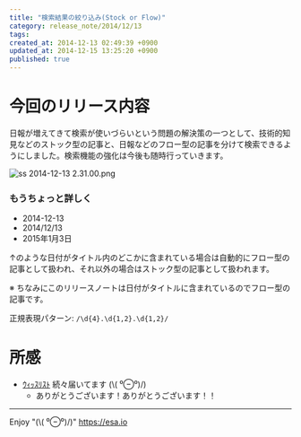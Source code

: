 ```yaml
---
title: "検索結果の絞り込み(Stock or Flow)"
category: release_note/2014/12/13
tags: 
created_at: 2014-12-13 02:49:39 +0900
updated_at: 2014-12-15 13:25:20 +0900
published: true
---
```


# 今回のリリース内容

日報が増えてきて検索が使いづらいという問題の解決策の一つとして、技術的知見などのストック型の記事と、日報などのフロー型の記事を分けて検索できるようにしました。検索機能の強化は今後も随時行っていきます。

![ss 2014-12-13 2.31.00.png](https://img.esa.io/uploads/production/pictures/105/1654/image/84070fa1dc0817dfe849134765d92cb9.png)

### もうちょっと詳しく

- 2014-12-13
- 2014/12/13
- 2015年1月3日

↑のような日付がタイトル内のどこかに含まれている場合は自動的にフロー型の記事として扱われ、それ以外の場合はストック型の記事として扱われます。

※ ちなみにこのリリースノートは日付がタイトルに含まれているのでフロー型の記事です。

正規表現パターン: `/\d{4}.\d{1,2}.\d{1,2}/`

# 所感
- [ｳｨｯｽﾘｽﾄ](http://www.amazon.co.jp/registry/wishlist/WNWEGOU2X5FS/ref=cm_sw_r_tw_ws_AHyIub0N1YZ69) 続々届いてます (\\( ⁰⊖⁰)/)
    - ありがとうございます！ありがとうございます！！

---
Enjoy "(\\( ⁰⊖⁰)/)"
https://esa.io
